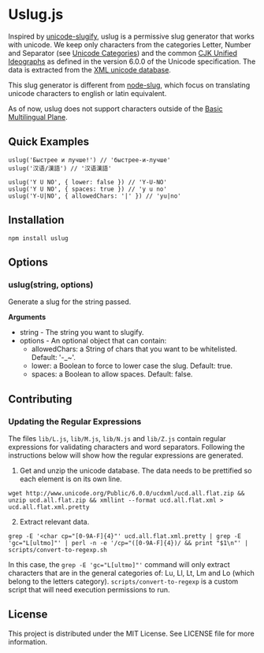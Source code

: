 # Uslug.js

Inspired by [unicode-slugify](https://github.com/mozilla/unicode-slugify), uslug is a permissive slug generator that works with unicode.
We keep only characters from the categories Letter, Number and Separator (see [Unicode Categories](http://www.unicode.org/versions/Unicode6.0.0/ch04.pdf))
and the common [CJK Unified Ideographs](http://www.unicode.org/versions/Unicode6.0.0/ch12.pdf) as defined in the version 6.0.0 of the Unicode specification.
The data is extracted from the [XML unicode database](http://www.unicode.org/Public/6.0.0/ucdxml/ucd.all.flat.zip).

This slug generator is different from [node-slug](https://github.com/dodo/node-slug), which focus
on translating unicode characters to english or latin equivalent.

As of now, uslug does not support characters outside of the [Basic Multilingual Plane](https://en.wikipedia.org/wiki/Plane_(Unicode)#Basic_Multilingual_Plane).

## Quick Examples

    uslug('Быстрее и лучше!') // 'быстрее-и-лучше'
    uslug('汉语/漢語') // '汉语漢語'

    uslug('Y U NO', { lower: false }) // 'Y-U-NO'
    uslug('Y U NO', { spaces: true }) // 'y u no'
    uslug('Y-U|NO', { allowedChars: '|' }) // 'yu|no'


## Installation

    npm install uslug


## Options

### uslug(string, options)

Generate a slug for the string passed.

__Arguments__

* string - The string you want to slugify.
* options - An optional object that can contain:  
    * allowedChars: a String of chars that you want to be whitelisted. Default: '-_~'.  
    * lower: a Boolean to force to lower case the slug. Default: true.  
    * spaces: a Boolean to allow spaces. Default: false.  

## Contributing

### Updating the Regular Expressions

The files `lib/L.js`, `lib/M.js`, `lib/N.js` and `lib/Z.js` contain regular expressions for
validating characters and word separators. Following the instructions below will show how the
regular expressions are generated.

1) Get and unzip the unicode database. The data needs to be prettified so each <char> element
is on its own line.

```
wget http://www.unicode.org/Public/6.0.0/ucdxml/ucd.all.flat.zip && unzip ucd.all.flat.zip && xmllint --format ucd.all.flat.xml > ucd.all.flat.xml.pretty
```

2) Extract relevant data.

```
grep -E '<char cp="[0-9A-F]{4}"' ucd.all.flat.xml.pretty | grep -E 'gc="L[ultmo]"' | perl -n -e '/cp="([0-9A-F]{4})/ && print "$1\n"' | scripts/convert-to-regexp.sh
```

In this case, the `grep -E 'gc="L[ultmo]"'` command will only extract characters that are in the
general categories of: Lu, Ll, Lt, Lm and Lo (which belong to the letters category).
`scripts/convert-to-regexp` is a custom script that will need execution permissions to run.

## License

This project is distributed under the MIT License. See LICENSE file for more information.

